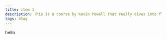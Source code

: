 ```yaml
---
title: item 1
description: This is a course by Kevin Powell that really dives into flexbox.
tags: blog
---
```


hello
